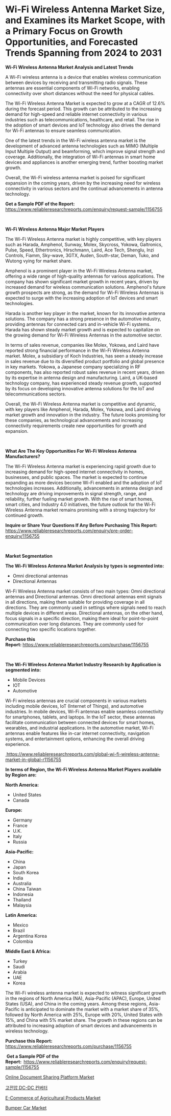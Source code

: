 <p><h1>Wi-Fi Wireless Antenna Market Size, and Examines its Market Scope, with a Primary Focus on Growth Opportunities, and Forecasted Trends Spanning from 2024 to 2031</h1></p><p><strong>Wi-Fi Wireless Antenna Market Analysis and Latest Trends</strong></p>
<p><p>A Wi-Fi wireless antenna is a device that enables wireless communication between devices by receiving and transmitting radio signals. These antennas are essential components of Wi-Fi networks, enabling connectivity over short distances without the need for physical cables.</p><p>The Wi-Fi Wireless Antenna Market is expected to grow at a CAGR of 12.6% during the forecast period. This growth can be attributed to the increasing demand for high-speed and reliable internet connectivity in various industries such as telecommunications, healthcare, and retail. The rise in the adoption of smart devices and IoT technology also drives the demand for Wi-Fi antennas to ensure seamless communication.</p><p>One of the latest trends in the Wi-Fi wireless antenna market is the development of advanced antenna technologies such as MIMO (Multiple Input Multiple Output) and beamforming, which improve signal strength and coverage. Additionally, the integration of Wi-Fi antennas in smart home devices and appliances is another emerging trend, further boosting market growth.</p><p>Overall, the Wi-Fi wireless antenna market is poised for significant expansion in the coming years, driven by the increasing need for wireless connectivity in various sectors and the continual advancements in antenna technology.</p></p>
<p><strong>Get a Sample PDF of the Report:&nbsp;</strong> <a href="https://www.reliableresearchreports.com/enquiry/request-sample/1156755">https://www.reliableresearchreports.com/enquiry/request-sample/1156755</a></p>
<p>&nbsp;</p>
<p><strong>Wi-Fi Wireless Antenna Major Market Players</strong></p>
<p><p>The Wi-Fi Wireless Antenna market is highly competitive, with key players such as Harada, Amphenol, Sunway, Molex, Skycross, Yokowa, Galtronics, Pulse, Speed, Ethertronics, Hirschmann, Laird, Ace Tech, Shenglu, Inzi Controls, Fiamm, Sky-wave, 3GTX, Auden, South-star, Deman, Tuko, and Wutong vying for market share.</p><p>Amphenol is a prominent player in the Wi-Fi Wireless Antenna market, offering a wide range of high-quality antennas for various applications. The company has shown significant market growth in recent years, driven by increased demand for wireless communication solutions. Amphenol's future growth prospects are strong, as the demand for Wi-Fi Wireless Antennas is expected to surge with the increasing adoption of IoT devices and smart technologies.</p><p>Harada is another key player in the market, known for its innovative antenna solutions. The company has a strong presence in the automotive industry, providing antennas for connected cars and in-vehicle Wi-Fi systems. Harada has shown steady market growth and is expected to capitalize on the growing demand for Wi-Fi Wireless Antennas in the automotive sector.</p><p>In terms of sales revenue, companies like Molex, Yokowa, and Laird have reported strong financial performance in the Wi-Fi Wireless Antenna market. Molex, a subsidiary of Koch Industries, has seen a steady increase in sales revenue due to its diversified product portfolio and global presence in key markets. Yokowa, a Japanese company specializing in RF components, has also reported robust sales revenue in recent years, driven by its expertise in antenna design and manufacturing. Laird, a UK-based technology company, has experienced steady revenue growth, supported by its focus on developing innovative antenna solutions for the IoT and telecommunications sectors.</p><p>Overall, the Wi-Fi Wireless Antenna market is competitive and dynamic, with key players like Amphenol, Harada, Molex, Yokowa, and Laird driving market growth and innovation in the industry. The future looks promising for these companies, as technological advancements and increasing connectivity requirements create new opportunities for growth and expansion.</p></p>
<p>&nbsp;</p>
<p><strong>What Are The Key Opportunities For Wi-Fi Wireless Antenna Manufacturers?</strong></p>
<p><p>The Wi-Fi Wireless Antenna market is experiencing rapid growth due to increasing demand for high-speed internet connectivity in homes, businesses, and public spaces. The market is expected to continue expanding as more devices become Wi-Fi enabled and the adoption of IoT technologies increases. Additionally, advancements in antenna design and technology are driving improvements in signal strength, range, and reliability, further fueling market growth. With the rise of smart homes, smart cities, and Industry 4.0 initiatives, the future outlook for the Wi-Fi Wireless Antenna market remains promising with a strong trajectory for continued growth.</p></p>
<p><strong>Inquire or Share Your Questions If Any Before Purchasing This Report:</strong> <a href="https://www.reliableresearchreports.com/enquiry/pre-order-enquiry/1156755">https://www.reliableresearchreports.com/enquiry/pre-order-enquiry/1156755</a></p>
<p>&nbsp;</p>
<p><strong>Market Segmentation</strong></p>
<p><strong>The Wi-Fi Wireless Antenna Market Analysis by types is segmented into:</strong></p>
<p><ul><li>Omni directional antennas</li><li>Directional Antennas</li></ul></p>
<p><p>Wi-Fi Wireless Antenna market consists of two main types: Omni directional antennas and Directional antennas. Omni directional antennas emit signals in all directions, making them suitable for providing coverage in all directions. They are commonly used in settings where signals need to reach multiple devices in different areas. Directional antennas, on the other hand, focus signals in a specific direction, making them ideal for point-to-point communication over long distances. They are commonly used for connecting two specific locations together.</p></p>
<p><strong>Purchase this Report:&nbsp;</strong><a href="https://www.reliableresearchreports.com/purchase/1156755">https://www.reliableresearchreports.com/purchase/1156755</a></p>
<p>&nbsp;</p>
<p><strong>The Wi-Fi Wireless Antenna Market Industry Research by Application is segmented into:</strong></p>
<p><ul><li>Mobile Devices</li><li>IOT</li><li>Automotive</li></ul></p>
<p><p>Wi-Fi wireless antennas are crucial components in various markets including mobile devices, IoT (Internet of Things), and automotive industries. In mobile devices, Wi-Fi antennas enable seamless connectivity for smartphones, tablets, and laptops. In the IoT sector, these antennas facilitate communication between connected devices for smart homes, wearables, and industrial applications. In the automotive market, Wi-Fi antennas enable features like in-car internet connectivity, navigation systems, and entertainment options, enhancing the overall driving experience.</p></p>
<p><a href="https://www.reliableresearchreports.com/global-wi-fi-wireless-antenna-market-in-global-r1156755">&nbsp;https://www.reliableresearchreports.com/global-wi-fi-wireless-antenna-market-in-global-r1156755</a></p>
<p><strong>In terms of Region, the Wi-Fi Wireless Antenna Market Players available by Region are:</strong></p>
<p>
    <p> <strong> North America: </strong>
        <ul>
            <li>United States</li>
            <li>Canada</li>
        </ul>
        </p> 
    <p> <strong> Europe: </strong>
        <ul>
            <li>Germany</li>
            <li>France</li>
            <li>U.K.</li>
            <li>Italy</li>
            <li>Russia</li>
        </ul>
        </p> 
    <p> <strong> Asia-Pacific: </strong>
        <ul>
            <li>China</li>
            <li>Japan</li>
            <li>South Korea</li>
            <li>India</li>
            <li>Australia</li>
            <li>China Taiwan</li>
            <li>Indonesia</li>
            <li>Thailand</li>
            <li>Malaysia</li>
        </ul>
        </p> 
    <p> <strong> Latin America: </strong>
        <ul>
            <li>Mexico</li>
            <li>Brazil</li>
            <li>Argentina Korea</li>
            <li>Colombia</li>
        </ul>
        </p> 
    <p> <strong> Middle East & Africa: </strong>
        <ul>
            <li>Turkey</li>
            <li>Saudi</li>
            <li>Arabia</li>
            <li>UAE</li>
            <li>Korea</li>
        </ul>
    </p>
    </p>
<p><p>The Wi-Fi wireless antenna market is expected to witness significant growth in the regions of North America (NA), Asia-Pacific (APAC), Europe, United States (USA), and China in the coming years. Among these regions, Asia-Pacific is anticipated to dominate the market with a market share of 35%, followed by North America with 25%, Europe with 20%, United States with 15%, and China with 5% market share. The growth in these regions can be attributed to increasing adoption of smart devices and advancements in wireless technology.</p></p>
<p><strong>Purchase this Report: </strong><a href="https://www.reliableresearchreports.com/purchase/1156755">https://www.reliableresearchreports.com/purchase/1156755</a></p>
<p>&nbsp;<strong>Get a Sample PDF of the Report:&nbsp;&nbsp;</strong><a href="https://www.reliableresearchreports.com/enquiry/request-sample/1156755">https://www.reliableresearchreports.com/enquiry/request-sample/1156755</a></p>
<p><strong></strong></p>
<p><p><a href="https://medium.com/@philipholland626/deep-dive-into-the-online-document-sharing-platform-market-itstrends-market-segmentation-and-c330eb176bfe">Online Document Sharing Platform Market</a></p><p><a href="https://github.com/AidenReinger/Market-Research-Report-List-1/blob/main/5036648124639.md">고전압 DC-DC 컨버터</a></p><p><a href="https://github.com/LoganChynna/Market-Research-Report-List-1/blob/main/e-commerce-of-agricultural-products-market.md">E-Commerce of Agricultural Products Market</a></p><p><a href="https://medium.com/@kaceyrath00/emerging-trends-in-bumper-car-market-global-outlook-and-future-prospects-from-2024-2031-e1353abf9030">Bumper Car Market</a></p></p>